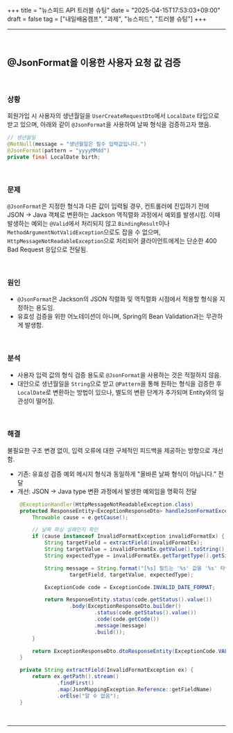 +++
title = "뉴스피드 API 트러블 슈팅"
date = "2025-04-15T17:53:03+09:00"
draft = false
tag = ["내일배움캠프", "과제", "뉴스피드", "트러블 슈팅"]
+++

<hr>
<br>

## @JsonFormat을 이용한 사용자 요청 값 검증

<br>

### 상황

회원가입 시 사용자의 생년월일을 `UserCreateRequestDto`에서 `LocalDate` 타입으로 받고 있으며, 아래와 같이 `@JsonFormat`을 사용하여 날짜 형식을 검증하고자 했음.

```java
// 생년월일
@NotNull(message = "생년월일은 필수 입력값입니다.")
@JsonFormat(pattern = "yyyyMMdd")
private final LocalDate birth;
```

<br>

### 문제

`@JsonFormat`은 지정한 형식과 다른 값이 입력될 경우, 컨트롤러에 진입하기 전에 JSON → Java 객체로 변환하는 Jackson 역직렬화 과정에서 예외를 발생시킴. 이때 발생하는 예외는 `@Valid`에서 처리되지 않고 `BindingResult`이나 `MethodArgumentNotValidException`으로도 잡을 수 없으며, `HttpMessageNotReadableException`으로 처리되어 클라이언트에게는 단순한 400 Bad Request 응답으로 전달됨.

<br>

### 원인

- `@JsonFormat`은 Jackson의 JSON 직렬화 및 역직렬화 시점에서 적용할 형식을 지정하는 용도임.
- 유효성 검증을 위한 어노테이션이 아니며, Spring의 Bean Validation과는 무관하게 발생함.

<br>

### 분석

- 사용자 입력 값의 형식 검증 용도로 `@JsonFormat`을 사용하는 것은 적절하지 않음.
- 대안으로 생년월일을 `String`으로 받고 `@Pattern`을 통해 원하는 형식을 검증한 후 `LocalDate`로 변환하는 방법이 있으나, 별도의 변환 단계가 추가되며 Entity와의 일관성이 떨어짐.

<br>

### 해결
불필요한 구조 변경 없이, 입력 오류에 대한 구체적인 피드백을 제공하는 방향으로 개선함.
- 기존: 유효성 검증 예외 메시지 형식과 동일하게 "올바른 날짜 형식이 아닙니다." 전달
- 개선: JSON → Java type 변환 과정에서 발생한 예외임을 명확히 전달

```java
    @ExceptionHandler(HttpMessageNotReadableException.class)
    protected ResponseEntity<ExceptionResponseDto> handleJsonFormatException(HttpMessageNotReadableException e) {
        Throwable cause = e.getCause();

        // 날짜 파싱 실패인지 확인
        if (cause instanceof InvalidFormatException invalidFormatEx) {
            String targetField = extractField(invalidFormatEx);
            String targetValue = invalidFormatEx.getValue().toString();
            String expectedType = invalidFormatEx.getTargetType().getSimpleName();

            String message = String.format("[%s] 필드는 '%s' 값을 '%s' 타입으로 변환할 수 없습니다.",
                    targetField, targetValue, expectedType);

            ExceptionCode code = ExceptionCode.INVALID_DATE_FORMAT;

            return ResponseEntity.status(code.getStatus().value())
                    .body(ExceptionResponseDto.builder()
                            .status(code.getStatus().value())
                            .code(code.getCode())
                            .message(message)
                            .build());
        }

        return ExceptionResponseDto.dtoResponseEntity(ExceptionCode.VALIDATION_FAILED);
    }

    private String extractField(InvalidFormatException ex) {
        return ex.getPath().stream()
                .findFirst()
                .map(JsonMappingException.Reference::getFieldName)
                .orElse("알 수 없음");
    }
```

<br>
<hr>